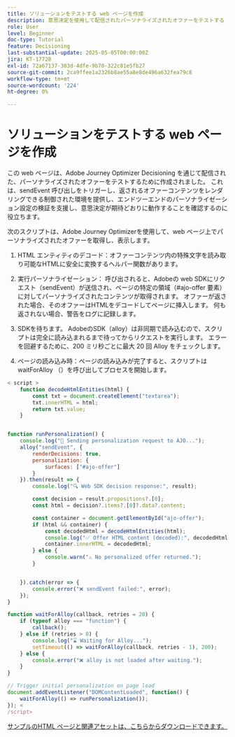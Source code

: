 ```yaml
---
title: ソリューションをテストする web ページを作成
description: 意思決定を使用して配信されたパーソナライズされたオファーをテストする Web ページ。
role: User
level: Beginner
doc-type: Tutorial
feature: Decisioning
last-substantial-update: 2025-05-05T00:00:00Z
jira: KT-17728
exl-id: 72a67137-303d-4dfe-9b70-322c81e5fb27
source-git-commit: 2ca9ffee1a2326b8ae55a8e8de496a632fea79c8
workflow-type: tm+mt
source-wordcount: '224'
ht-degree: 0%

---
```


# ソリューションをテストする web ページを作成

この web ページは、Adobe Journey Optimizer Decisioning を通じて配信された、パーソナライズされたオファーをテストするために作成されました。 これは、sendEvent 呼び出しをトリガーし、返されるオファーコンテンツをレンダリングできる制御された環境を提供し、エンドツーエンドのパーソナライゼーション設定の検証を支援し、意思決定が期待どおりに動作することを確認するのに役立ちます。

次のスクリプトは、Adobe Journey Optimizerを使用して、web ページ上でパーソナライズされたオファーを取得し、表示します。

1. HTML エンティティのデコード：オファーコンテンツ内の特殊文字を読み取り可能なHTMLに安全に変換するヘルパー関数があります。

2. 実行パーソナライゼーション：
呼び出されると、Adobeの web SDKにリクエスト（sendEvent）が送信され、ページの特定の領域（#ajo-offer 要素）に対してパーソナライズされたコンテンツが取得されます。
オファーが返された場合、そのオファーはHTMLをデコードしてページに挿入します。
何も返されない場合、警告をログに記録します。

3. SDKを待ちます。
AdobeのSDK（alloy）は非同期で読み込むので、スクリプトは完全に読み込まれるまで待ってからリクエストを実行します。
エラーを回避するために、200 ミリ秒ごとに最大 20 回 Alloy をチェックします。

4. ページの読み込み時：ページの読み込みが完了すると、スクリプトは waitForAlloy （）を呼び出してプロセスを開始します。



```javascript
< script >
    function decodeHtmlEntities(html) {
        const txt = document.createElement("textarea");
        txt.innerHTML = html;
        return txt.value;
    }


function runPersonalization() {
    console.log("🚀 Sending personalization request to AJO...");
    alloy("sendEvent", {
        renderDecisions: true,
        personalization: {
            surfaces: ["#ajo-offer"]
        }
    }).then(result => {
        console.log("🔍 Web SDK decision response:", result);

        const decision = result.propositions?.[0];
        const html = decision?.items?.[0]?.data?.content;

        const container = document.getElementById("ajo-offer");
        if (html && container) {
            const decodedHtml = decodeHtmlEntities(html);
            console.log("✅ Offer HTML content (decoded):", decodedHtml);
            container.innerHTML = decodedHtml;
        } else {
            console.warn("⚠️ No personalized offer returned.");
        }


    }).catch(error => {
        console.error("❌ sendEvent failed:", error);
    });
}

function waitForAlloy(callback, retries = 20) {
    if (typeof alloy === "function") {
        callback();
    } else if (retries > 0) {
        console.log("⌛ Waiting for Alloy...");
        setTimeout(() => waitForAlloy(callback, retries - 1), 200);
    } else {
        console.error("❌ alloy is not loaded after waiting.");
    }
}

// Trigger initial personalization on page load
document.addEventListener("DOMContentLoaded", function() {
    waitForAlloy(() => runPersonalization());
}); <
/script>
```

[サンプルのHTML ページと関連アセットは、こちらからダウンロードできます。](assets/web-page-assets.zip)
